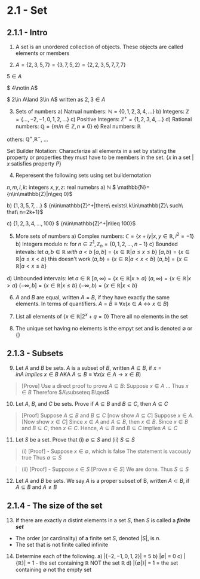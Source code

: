 # 2.1 - Set

## 2.1.1 - Intro
1. A set is an unordered collection of objects. These objects are called elements or members

2. $A=\{2,3,5,7\}=\{3,7,5,2\}=\{2,2,3,5,7,7,7\}$

$5\in A$

$ 4\notin A$

$ 2\in A\land 3\in A$ written as $2,3\in A$

3. Sets of numbers
a) Natrual numbers: $\mathbb{N}=\{0, 1, 2, 3, 4, ...\}$
b) Integers: $\mathbb{Z}=\{...,-2,-1,0,1,2,...\}$
c) Positive Integers: $\mathbb{Z}^+=\{1, 2, 3, 4, ...\}$
d) Rational numbers: $\mathbb{Q}=\{m/n\in\mathbb{Z}, n\neq0\}$
e) Real numbers: $\mathbb{R}$

others: $\mathbb{Q}^+$,$\mathbb{R}^-$, ...

Set Builder Notation: Characterize all elements in a set by stating the property or properties they must have to be members in the set.
{$x$ in a set | $x$ satisfies property $P$}

4. Reperesent the following sets using set buildernotation

$n,m,i,k$: integers
$x,y,z$: real numebrs
a) $\mathbb{N}$
$ \mathbb{N}=\{n\in\mathbb{Z}|n\geq 0\}$

b) $\{1,3,5,7,...\}$
$ \{n\in\mathbb{Z}^+|there\ exists\ k\in\mathbb{Z}\ such\ that\ n=2k+1\}$

c) $\{1,2,3,4,...,100\}$
$ \{n\in\mathbb{Z}^+|n\leq 100\}$

5. More sets of numbers
a) Complex numbers: $\mathbb{C}=\{x+iy|x,y\in\mathbb{R},i^2=-1\}$
b) Integers modulo n: for $n\in\mathbb{Z}^1,\mathbb{Z}_n=\{0,1,2,...,n-1\}$
c) Bounded intevals: let $a,b\in\mathbb{R}\ with\ a<b$
$[a,b]=\{x\in\mathbb{R}|a\leq x\leq b \}$
$[a,b)=\{x\in\mathbb{R}|a\leq x<b\}$ this doesn't work 
$(a,b)=\{x\in\mathbb{R}|a<x<b\}$
$(a,b]=\{x\in\mathbb{R}|a<x\leq b\}$

d) Unbounded intervals: let $a\in\mathbb{R}$
$[a,\infty)=\{x\in\mathbb{R}|x\geq a\}$
$(a,\infty)=\{x\in\mathbb{R}|x>a\}$
$(-\infty,b]=\{x\in\mathbb{R}|x\leq b\}$
$(-\infty,b)=\{x\in\mathbb{R}|x<b\}$

6. $A$ and $B$ are equal, written $A = B$, if they have exactly the same elements. In terms of quantifiers.
$A=B\equiv\forall x(x\in A \leftrightarrow x\in B)$

7. List all elements of $\{x\in\mathbb{R}|2^x+q=0\}$
There all no elements in the set

8. The unique set having no elements is the empyt set and is denoted $\emptyset$ or $\{ \}$

## 2.1.3 - Subsets 

9. Let $A$ and $B$ be sets. $A$ is a subset of $B$, written $A\subseteq B$, if $x=in A\ implies\ x\in B$
AKA $A\subseteq B\equiv\forall x(x\in A\to x\in B)$

> [Prove] Use a direct proof to prove $A\subseteq B$:
> Suppose $x\in A$
> ...
> Thus $x\in B$
> Therefore $A\subseteq B\qed$

10. Let $A$, $B$, and $C$ be sets. Prove if $A\subseteq B$ and $B\subseteq C$, then $A\subseteq C$
> [Proof]
> Suppose $A\subseteq B$ and $B\subseteq C$ \[now show $A\subseteq C$\]
> Suppose $x\in A$. \[Now show $x\in C$\]
> Since $x\in A$ and $A\subseteq B$, then $x\in B$.
> Since $x\in B$ and $B\subseteq C$, then $x\in C$.
> Hence, $A\subseteq B$ and $B\subseteq C$ implies $A\subseteq C$

11. Let $S$ be a set. Prove that (i) $\emptyset\subseteq S$ and (ii) $S\subseteq S$

> (i) [Proof] - Suppose $x\in\emptyset$, which is false
> The statement is vacously true
> Thus $\emptyset\subseteq S$

> (ii) [Proof] - Suppose $x\in S$ \[Prove $x\in S$\]
> We are done.
> Thus $S\subseteq S$

12. Let $A$ and $B$ be sets. We say $A$ is a proper subset of B, written $A\subset B$, if $A\subseteq B$ and $A\neq B$

## 2.1.4 - The size of the set

13. If there are exactly $n$ distint elements in a set $S$, then $S$ is called a ***finite set***
- The order (or cardinality) of a finite set $S$, denoted $|S|$, is $n$. 
- The set that is not finite called infinite

14. Determine each of the following.
a) $|\{-2,-1,0,1,2\}|$ = $5$
b) $|\emptyset|$ = $0$
c) $|\{\mathbb{R}\}|$ = $1$ - the set containing $\mathbb{R}$ NOT the set $\mathbb{R}$
d) $|\{\emptyset|\}|$ = $1$ = the set containing $\emptyset$ not the empty set
